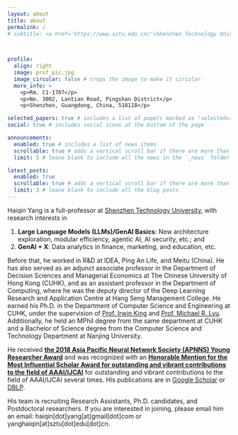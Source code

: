 ```yaml
---
layout: about
title: about
permalink: /
# subtitle: <a href='https://www.sztu.edu.cn/'>Shenzhen Technology University</a>. # Motto: The fear of the LORD is the beginning of wisdom, and knowledge of the Holy One is understanding. (Proverbs 9:10)

 

profile:
  align: right
  image: prof_pic.jpg
  image_circular: false # crops the image to make it circular
  more_info: >
    <p>Rm. C1-1707</p>
    <p>No. 3002, Lantian Road, Pingshan District</p>
    <p>Shenzhen, Guangdong, China, 518118</p>

selected_papers: true # includes a list of papers marked as "selected={true}"
social: true # includes social icons at the bottom of the page

announcements:
  enabled: true # includes a list of news items
  scrollable: true # adds a vertical scroll bar if there are more than 3 news items
  limit: 5 # leave blank to include all the news in the `_news` folder

latest_posts:
  enabled: true
  scrollable: true # adds a vertical scroll bar if there are more than 3 new posts items
  limit: 3 # leave blank to include all the blog posts
---
```


Haiqin Yang is a full-professor at [Shenzhen Technology University](www.sztu.edu.cn), with research interests in 
1) **Large Language Models (LLMs)/GenAI Basics**: New architecture exploration, modular efficiency, agentic AI, AI security, etc.; and
2) **GenAI + X**: Data analytics in finance, marketing, and education, etc.

Before that, he worked in R&D at IDEA, Ping An Life, and Meitu (China). He has also served as an adjunct associate professor in the Department of Decision Sciences and Managerial Economics at The Chinese University of Hong Kong (CUHK), and as an assistant professor in the Department of Computing, where he was the deputy director of the Deep Learning Research and Application Centre at Hang Seng Management College.  He earned his Ph.D. in the Department of Computer Science and Engineering at CUHK, under the supervision of [Prof. Irwin King](https://www.cse.cuhk.edu.hk/~king) and [Prof. Michael R. Lyu](https://www.cse.cuhk.edu.hk/~lyu).  Additionally, he held an MPhil degree from the same department at CUHK and a Bachelor of Science degree from the Computer Science and Technology Department at Nanjing University.

He received [**the 2018 Asia Pacific Neural Network Society (APNNS) Young Researcher Award**](https://www.dropbox.com/s/ds6bqx7tnmvox87/YRA3.jpeg?dl=0) and was recognized with an  [**Honorable Mention for the Most Influential Scholar Award for outstanding and vibrant contributions to the field of AAAI/IJCAI**](https://aminer.org/ai2000) for outstanding and vibrant contributions to the field of AAAI/IJCAI several times.  His publications are in [Google Scholar](https://scholar.google.com.hk/citations?user=nfijDy4AAAAJ) or [DBLP](https://dblp.uni-trier.de/pers/hd/y/Yang:Haiqin). 

His team is recruiting Research Assistants, Ph.D. candidates, and Postdoctoral researchers.  If you are interested in joining, please email him an email: haiqin[dot]yang[at]gmail[dot]com or yanghaiqin[at]sztu[dot]edu[dot]cn.


